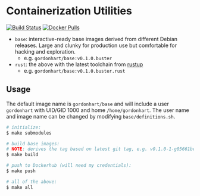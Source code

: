# Containerization Utilities
[![Build Status](https://travis-ci.org/gordonhart/containerization.svg?branch=master)](https://travis-ci.org/gordonhart/containerization)
[![Docker Pulls](https://img.shields.io/docker/pulls/gordonhart/base?style=flat)](https://hub.docker.com/r/gordonhart/base)

- `base`: interactive-ready base images derived from different Debian releases.
  Large and clunky for production use but comfortable for hacking and
  exploration.
    - e.g. `gordonhart/base:v0.1.0.buster`
- `rust`: the above with the latest toolchain from [rustup](https://rustup.rs/)
    - e.g. `gordonhart/base:v0.1.0.buster.rust`

## Usage

The default image name is `gordonhart/base` and will include a user `gordonhart`
with UID/GID 1000 and home `/home/gordonhart`. The user name and image name can
be changed by modifying `base/definitions.sh`.

```bash
# initialize:
$ make submodules

# build base images:
# NOTE: derives the tag based on latest git tag, e.g. v0.1.0-1-g05661be
$ make build

# push to Dockerhub (will need my credentials):
$ make push

# all of the above:
$ make all
```

